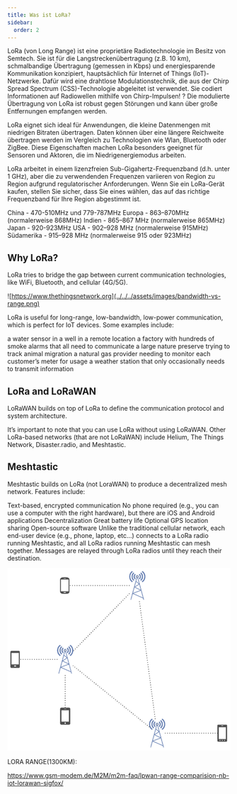 ```yaml
---
title: Was ist LoRa?
sidebar:
  order: 2
---
```


LoRa (von Long Range) ist eine proprietäre Radiotechnologie im Besitz von Semtech. Sie ist für die Langstreckenübertragung (z.B. 10 km), schmalbandige Übertragung (gemessen in Kbps) und energiesparende Kommunikation konzipiert, hauptsächlich für Internet of Things (IoT)-Netzwerke. Dafür wird eine drahtlose Modulationstechnik, die aus der Chirp Spread Spectrum (CSS)-Technologie abgeleitet ist verwendet. Sie codiert Informationen auf Radiowellen mithilfe von Chirp-Impulsen!
? Die modulierte Übertragung von LoRa ist robust gegen Störungen und kann über große Entfernungen empfangen werden.

LoRa eignet sich ideal für Anwendungen, die kleine Datenmengen mit niedrigen Bitraten übertragen. Daten können über eine längere Reichweite übertragen werden im Vergleich zu Technologien wie Wlan, Bluetooth oder ZigBee. Diese Eigenschaften machen LoRa besonders geeignet für Sensoren und Aktoren, die im Niedrigenergiemodus arbeiten.

LoRa arbeitet in einem lizenzfreien Sub-Gigahertz-Frequenzband (d.h. unter 1 GHz), aber die zu verwendenden Frequenzen variieren von Region zu Region aufgrund regulatorischer Anforderungen. Wenn Sie ein LoRa-Gerät kaufen, stellen Sie sicher, dass Sie eines wählen, das auf das richtige Frequenzband für Ihre Region abgestimmt ist.

China - 470-510MHz und 779-787MHz
Europa - 863–870MHz (normalerweise 868MHz)
Indien - 865–867 MHz (normalerweise 865MHz)
Japan - 920-923MHz
USA - 902–928 MHz (normalerweise 915MHz)
Südamerika - 915–928 MHz (normalerweise 915 oder 923MHz)

## Why LoRa?

LoRa tries to bridge the gap between current communication technologies, like WiFi, Bluetooth, and cellular (4G/5G).

![https://www.thethingsnetwork.org](../../../assets/images/bandwidth-vs-range.png)

LoRa is useful for long-range, low-bandwidth, low-power communication, which is perfect for IoT devices. Some examples include:

a water sensor in a well in a remote location
a factory with hundreds of smoke alarms that all need to communicate
a large nature preserve trying to track animal migration
a natural gas provider needing to monitor each customer’s meter for usage
a weather station that only occasionally needs to transmit information

## LoRa and LoRaWAN

LoRaWAN builds on top of LoRa to define the communication protocol and system architecture.

It’s important to note that you can use LoRa without using LoRaWAN. Other LoRa-based networks (that are not LoRaWAN) include Helium, The Things Network, Disaster.radio, and Meshtastic.

## Meshtastic

Meshtastic builds on LoRa (not LoraWAN) to produce a decentralized mesh network. Features include:

Text-based, encrypted communication
No phone required (e.g., you can use a computer with the right hardware), but there are iOS and Android applications
Decentralization
Great battery life
Optional GPS location sharing
Open-source software
Unlike the traditional cellular network, each end-user device (e.g., phone, laptop, etc…) connects to a LoRa radio running Meshtastic, and all LoRa radios running Meshtastic can mesh together. Messages are relayed through LoRa radios until they reach their destination.

![Meshtastic connections](../../../assets/images/meshtastic-connections.png)

LORA RANGE(1300KM):

https://www.gsm-modem.de/M2M/m2m-faq/lpwan-range-comparision-nb-iot-lorawan-sigfox/
